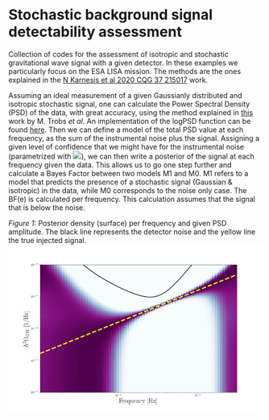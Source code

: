 # Stochastic background signal detectability assessment

Collection of codes for the assessment of isotropic and stochastic gravitational wave signal with a given detector. In these examples we particularly focus on the ESA LISA mission. The methods are the ones explained in the [N Karnesis et al 2020 CQG 37 215017](https://iopscience.iop.org/article/10.1088/1361-6382/abb637) work.

Assuming an ideal measurement of a given Gaussianly distributed and isotropic stochastic signal, one can calculate the Power Spectral Density (PSD) of the data, with great accuracy, using the method explained in [this](https://core.ac.uk/download/pdf/210665861.pdf) work by M. Trobs *et al*. An implementation of the logPSD function can be found [here](https://github.com/karnesis/spectral). Then we can define a model of the total PSD value at each frequency, as the sum of the instrumental noise plus the signal. Assigning a given level of confidence that we might have for the instrumental noise (parametrized with <img src="https://render.githubusercontent.com/render/math?math=\epsilon">), we can then write a posterior of the signal at each frequency given the data. This allows us to go one step further and calculate a Bayes Factor between two models M1 and M0. M1 refers to a model that predicts the presence of a stochastic signal (Gaussian & isotropic) in the data, while M0 corresponds to the noise only case. The BF(e) is calculated per frequency. This calculation assumes that the signal that is below the noise. 

*Figure 1:* Posterior density (surface) per frequency and given PSD amplitude. The black line represents the detector noise and the yellow line the true injected signal.
![Alt text](example/example.png?raw=true)
